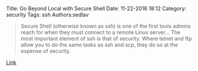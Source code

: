 Title: Go Beyond Local with Secure Shell
Date: 11-22-2016 18:12
Category: security
Tags: ssh
Authors:sedlav

> Secure Shell (otherwise known as ssh) is one of the first tools admins reach for when they must connect to a remote Linux server... The most important element of ssh is that of security. Where telnet and ftp allow you to do the same tasks as ssh and scp, they do so at the expense of security.

[Link](https://www.linux.com/learn/go-beyond-local-secure-shell)
